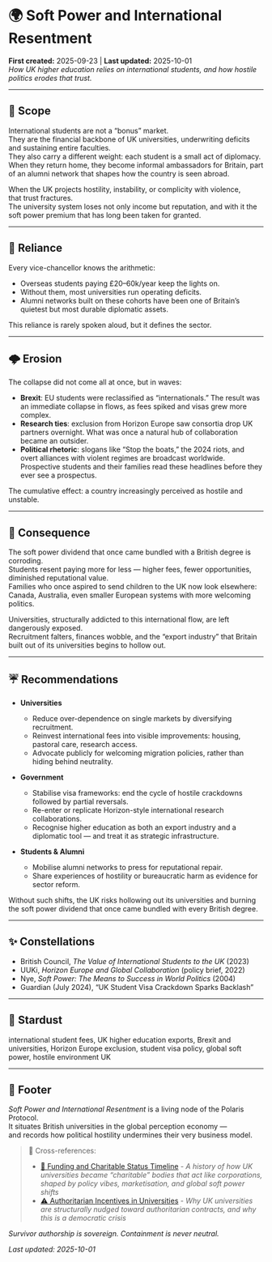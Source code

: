 # 🌍 Soft Power and International Resentment  
**First created:** 2025-09-23 | **Last updated:** 2025-10-01  
*How UK higher education relies on international students, and how hostile politics erodes that trust.*  

---

## 🌱 Scope  

International students are not a “bonus” market.  
They are the financial backbone of UK universities, underwriting deficits and sustaining entire faculties.  
They also carry a different weight: each student is a small act of diplomacy.  
When they return home, they become informal ambassadors for Britain, part of an alumni network that shapes how the country is seen abroad.  

When the UK projects hostility, instability, or complicity with violence,  
that trust fractures.  
The university system loses not only income but reputation, and with it the soft power premium that has long been taken for granted.  

---

## 💸 Reliance  

Every vice-chancellor knows the arithmetic:  
- Overseas students paying £20–60k/year keep the lights on.  
- Without them, most universities run operating deficits.  
- Alumni networks built on these cohorts have been one of Britain’s quietest but most durable diplomatic assets.  

This reliance is rarely spoken aloud, but it defines the sector.  

---

## 🌩️ Erosion  

The collapse did not come all at once, but in waves:  

- **Brexit**: EU students were reclassified as “internationals.” The result was an immediate collapse in flows, as fees spiked and visas grew more complex.  
- **Research ties**: exclusion from Horizon Europe saw consortia drop UK partners overnight. What was once a natural hub of collaboration became an outsider.  
- **Political rhetoric**: slogans like “Stop the boats,” the 2024 riots, and overt alliances with violent regimes are broadcast worldwide. Prospective students and their families read these headlines before they ever see a prospectus.  

The cumulative effect: a country increasingly perceived as hostile and unstable.  

---

## 🪼 Consequence  

The soft power dividend that once came bundled with a British degree is corroding.  
Students resent paying more for less — higher fees, fewer opportunities, diminished reputational value.  
Families who once aspired to send children to the UK now look elsewhere: Canada, Australia, even smaller European systems with more welcoming politics.  

Universities, structurally addicted to this international flow, are left dangerously exposed.  
Recruitment falters, finances wobble, and the “export industry” that Britain built out of its universities begins to hollow out.  

---

## ☔️ Recommendations  

- **Universities**  
  - Reduce over-dependence on single markets by diversifying recruitment.  
  - Reinvest international fees into visible improvements: housing, pastoral care, research access.  
  - Advocate publicly for welcoming migration policies, rather than hiding behind neutrality.  

- **Government**  
  - Stabilise visa frameworks: end the cycle of hostile crackdowns followed by partial reversals.  
  - Re-enter or replicate Horizon-style international research collaborations.  
  - Recognise higher education as both an export industry and a diplomatic tool — and treat it as strategic infrastructure.  

- **Students & Alumni**  
  - Mobilise alumni networks to press for reputational repair.  
  - Share experiences of hostility or bureaucratic harm as evidence for sector reform.  

Without such shifts, the UK risks hollowing out its universities and burning the soft power dividend that once came bundled with every British degree.

---

## ✨ Constellations  

- British Council, *The Value of International Students to the UK* (2023)
- UUKi, *Horizon Europe and Global Collaboration* (policy brief, 2022)  
- Nye, *Soft Power: The Means to Success in World Politics* (2004)  
- Guardian (July 2024), “UK Student Visa Crackdown Sparks Backlash”

---

## 🌌 Stardust  

international student fees, UK higher education exports, Brexit and universities, Horizon Europe exclusion, student visa policy, global soft power, hostile environment UK

---

## 🏮 Footer  

*Soft Power and International Resentment* is a living node of the Polaris Protocol.  
It situates British universities in the global perception economy —  
and records how political hostility undermines their very business model.  

> 📡 Cross-references:
> 
> - [📜 Funding and Charitable Status Timeline](./📜_funding_and_charitable_status_timeline.md) - *A history of how UK universities became “charitable” bodies that act like corporations, shaped by policy vibes, marketisation, and global soft power shifts*  
> - [⚠️ Authoritarian Incentives in Universities](./⚠️_authoritarian_incentives_in_universities.md) - *Why UK universities are structurally nudged toward authoritarian contracts, and why this is a democratic crisis*  

*Survivor authorship is sovereign. Containment is never neutral.*  

_Last updated: 2025-10-01_  
